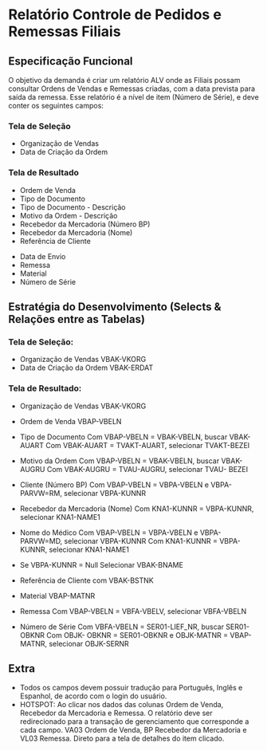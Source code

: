 
# Relatório Controle de Pedidos e Remessas Filiais

## Especificação Funcional
O objetivo da demanda é criar um relatório ALV onde as Filiais possam consultar Ordens de Vendas e Remessas criadas, com a data prevista para saída da remessa. Esse relatório é a nível de item (Número de Série), e deve conter os seguintes campos:

### Tela de Seleção
- Organização de Vendas
- Data de Criação da Ordem

### Tela de Resultado
- Ordem de Venda
- Tipo de Documento 
- Tipo de Documento - Descrição
- Motivo da Ordem - Descrição
- Recebedor da Mercadoria (Número BP)
- Recebedor da Mercadoria (Nome)
- Referência de Cliente
<!-- - Nome do Médico
- Data de Cirurgia -->
- Data de Envio
- Remessa
- Material
- Número de Série

## Estratégia do Desenvolvimento (Selects & Relações entre as Tabelas)

### Tela de Seleção:

- Organização de Vendas
VBAK-VKORG
- Data de Criação da Ordem
VBAK-ERDAT

### Tela de Resultado:

- Organização de Vendas
VBAK-VKORG

- Ordem de Venda
VBAP-VBELN

- Tipo de Documento 
Com VBAP-VBELN = VBAK-VBELN, buscar VBAK-AUART 
Com VBAK-AUART = TVAKT-AUART, selecionar TVAKT-BEZEI

- Motivo da Ordem 
Com VBAP-VBELN = VBAK-VBELN, buscar VBAK-AUGRU 
Com VBAK-AUGRU = TVAU-AUGRU, selecionar TVAU- BEZEI

- Cliente (Número BP)
Com VBAP-VBELN = VBPA-VBELN e VBPA-PARVW=RM, selecionar VBPA-KUNNR

- Recebedor da Mercadoria (Nome)
Com KNA1-KUNNR = VBPA-KUNNR, selecionar KNA1-NAME1
	
- Nome do Médico
Com VBAP-VBELN = VBPA-VBELN e VBPA-PARVW=MD, selecionar VBPA-KUNNR
Com KNA1-KUNNR = VBPA-KUNNR, selecionar KNA1-NAME1

- Se VBPA-KUNNR = Null
Selecionar VBAK-BNAME

- Referência de Cliente com
VBAK-BSTNK

<!--
- Data de Envio
VBAK-BSTDK
-->

- Material
VBAP-MATNR

- Remessa
Com VBAP-VBELN = VBFA-VBELV, selecionar VBFA-VBELN

- Número de Série
Com VBFA-VBELN = SER01-LIEF_NR, buscar SER01-OBKNR
	Com OBJK- OBKNR = SER01-OBKNR e OBJK-MATNR = VBAP-MATNR, selecionar OBJK-SERNR

## Extra
 - Todos os campos devem possuir tradução para Português, Inglês e Espanhol, de acordo com o login do usuário.
 - HOTSPOT: Ao clicar nos dados das colunas Ordem de Venda, Recebedor da Mercadoria e Remessa. O relatório deve ser redirecionado para a transação de gerenciamento que corresponde a cada campo. VA03 Ordem de Venda, BP Recebedor da Mercadoria e VL03 Remessa. Direto para a tela de detalhes do item clicado.